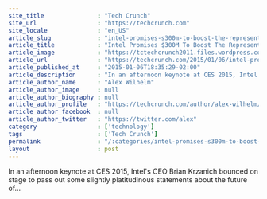 ```yaml
---
site_title               : "Tech Crunch"
site_url                 : "https://techcrunch.com"
site_locale              : "en_US"
article_slug             : "intel-promises-s300m-to-boost-the-representation-of-women-and-minorities-in-tech"
article_title            : "Intel Promises $300M To Boost The Representation Of Women And Minorities In Tech"
article_image            : "https://tctechcrunch2011.files.wordpress.com/2015/01/dsc06889.jpg?w=764&h=400&crop=1"
article_url              : "https://techcrunch.com/2015/01/06/intel-promises-300m-to-boost-the-representation-of-women-and-minorities-in-tech/"
article_published_at     : "2015-01-06T18:35:29-02:00"
article_description      : "In an afternoon keynote at CES 2015, Intel's CEO Brian Krzanich bounced on stage to pass out some slightly platitudinous statements about the future of..."
article_author_name      : "Alex Wilhelm"
article_author_image     : null
article_author_biography : null
article_author_profile   : "https://techcrunch.com/author/alex-wilhelm/"
article_author_facebook  : null
article_author_twitter   : "https://twitter.com/alex"
category                 : ['technology']
tags                     : ['Tech Crunch']
permalink                : "/:categories/intel-promises-s300m-to-boost-the-representation-of-women-and-minorities-in-tech/"
layout                   : post
---
```


In an afternoon keynote at CES 2015, Intel's CEO Brian Krzanich bounced on stage to pass out some slightly platitudinous statements about the future of...
